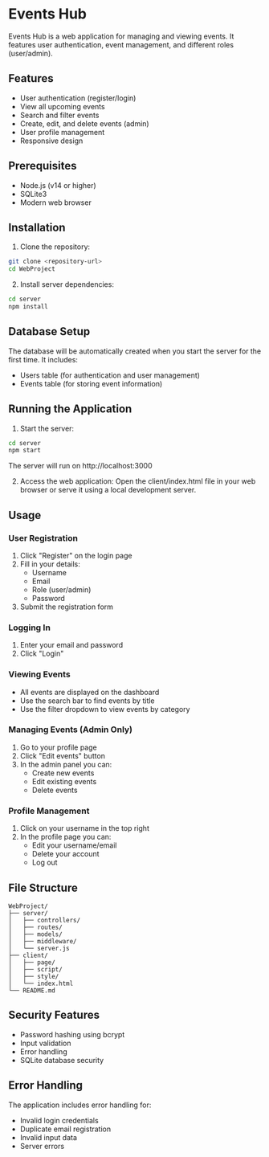 # Events Hub

Events Hub is a web application for managing and viewing events. It features user authentication, event management, and different roles (user/admin).

## Features

-   User authentication (register/login)
-   View all upcoming events
-   Search and filter events
-   Create, edit, and delete events (admin)
-   User profile management
-   Responsive design

## Prerequisites

-   Node.js (v14 or higher)
-   SQLite3
-   Modern web browser

## Installation

1. Clone the repository:

```bash
git clone <repository-url>
cd WebProject
```

2. Install server dependencies:

```bash
cd server
npm install
```

## Database Setup

The database will be automatically created when you start the server for the first time. It includes:

-   Users table (for authentication and user management)
-   Events table (for storing event information)

## Running the Application

1. Start the server:

```bash
cd server
npm start
```

The server will run on http://localhost:3000

2. Access the web application:
   Open the client/index.html file in your web browser or serve it using a local development server.

## Usage

### User Registration

1. Click "Register" on the login page
2. Fill in your details:
    - Username
    - Email
    - Role (user/admin)
    - Password
3. Submit the registration form

### Logging In

1. Enter your email and password
2. Click "Login"

### Viewing Events

-   All events are displayed on the dashboard
-   Use the search bar to find events by title
-   Use the filter dropdown to view events by category

### Managing Events (Admin Only)

1. Go to your profile page
2. Click "Edit events" button
3. In the admin panel you can:
    - Create new events
    - Edit existing events
    - Delete events

### Profile Management

1. Click on your username in the top right
2. In the profile page you can:
    - Edit your username/email
    - Delete your account
    - Log out

## File Structure

```
WebProject/
├── server/
│   ├── controllers/
│   ├── routes/
│   ├── models/
│   ├── middleware/
│   └── server.js
├── client/
│   ├── page/
│   ├── script/
│   ├── style/
│   └── index.html
└── README.md
```

## Security Features

-   Password hashing using bcrypt
-   Input validation
-   Error handling
-   SQLite database security

## Error Handling

The application includes error handling for:

-   Invalid login credentials
-   Duplicate email registration
-   Invalid input data
-   Server errors
